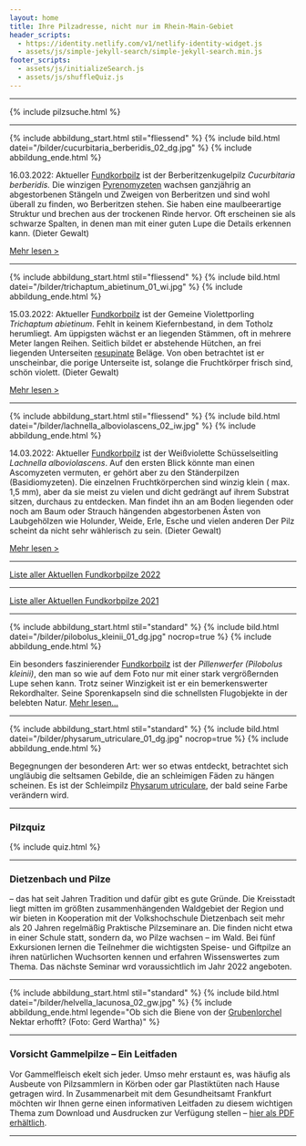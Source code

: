 ```yaml
---
layout: home
title: Ihre Pilzadresse, nicht nur im Rhein-Main-Gebiet
header_scripts:
  - https://identity.netlify.com/v1/netlify-identity-widget.js
  - assets/js/simple-jekyll-search/simple-jekyll-search.min.js
footer_scripts:
  - assets/js/initializeSearch.js
  - assets/js/shuffleQuiz.js
---
```

- - -

{% include pilzsuche.html %}

- - -

{% include abbildung_start.html stil="fliessend" %}
{% include bild.html datei="/bilder/cucurbitaria_berberidis_02_dg.jpg" %}
{% include abbildung_ende.html %}

16.03.2022: Aktueller [Fundkorbpilz](AA "Glossar") ist der Berberitzenkugelpilz *Cucurbitaria berberidis.* Die winzigen [Pyrenomyzeten](Pyrenomyzeten "Glossar") wachsen ganzjährig an abgestorbenen Stängeln und Zweigen von Berberitzen und sind wohl überall zu finden, wo Berberitzen stehen. Sie haben eine maulbeerartige Struktur und brechen aus der trockenen Rinde hervor. Oft erscheinen sie als schwarze Spalten, in denen man mit einer guten Lupe die Details erkennen kann. (Dieter Gewalt)

[Mehr lesen >](/pilze/cucurbitaria-berberidis-berberitzenkugelpilz)

<div style="clear:  both"></div>

- - -

{% include abbildung_start.html stil="fliessend" %}
{% include bild.html datei="/bilder/trichaptum_abietinum_01_wi.jpg" %}
{% include abbildung_ende.html %}

15.03.2022: Aktueller [Fundkorbpilz](AA "Glossar") ist der Gemeine Violettporling *Trichaptum abietinum*. Fehlt in keinem Kiefernbestand, in dem Totholz herumliegt. Am üppigsten wächst er an liegenden Stämmen, oft in mehrere Meter langen Reihen. Seitlich bildet er abstehende Hütchen, an frei liegenden Unterseiten [resupinate](resupinat "Glossar") Beläge. Von oben betrachtet ist er unscheinbar, die porige Unterseite ist, solange die Fruchtkörper frisch sind, schön violett.  (Dieter Gewalt)

[Mehr lesen >](/pilze/trichaptum-abietinum-violetter-lederporling-gemeiner-violettporling)

<div style="clear:  both"></div>

- - -

{% include abbildung_start.html stil="fliessend" %}
{% include bild.html datei="/bilder/lachnella_alboviolascens_02_iw.jpg" %}
{% include abbildung_ende.html %}

14.03.2022: Aktueller [Fundkorbpilz](AA "Glossar") ist der Weißviolette Schüsselseitling *Lachnella alboviolascens*. Auf den ersten Blick könnte man einen Ascomyzeten vermuten, er gehört aber zu den Ständerpilzen (Basidiomyzeten). Die einzelnen Fruchtkörperchen sind winzig klein ( max. 1,5 mm), aber da sie meist zu vielen und dicht gedrängt auf ihrem Substrat sitzen, durchaus zu entdecken. Man findet ihn an am Boden liegenden oder noch am Baum oder Strauch hängenden abgestorbenen Ästen von Laubgehölzen wie Holunder, Weide, Erle, Esche und vielen anderen Der Pilz scheint da nicht sehr wählerisch zu sein. (Dieter Gewalt)

[Mehr lesen >](/pilze/lachnella-alboviolascens-weißvioletter-schüsselseitling)

<div style="clear:  both"></div>

- - -

[Liste aller Aktuellen Fundkorbpilze 2022](/artikel/liste-aller-aktuellen-fundkorbpilze-2022.html)

- - -

[Liste aller Aktuellen Fundkorbpilze 2021](/artikel/liste-aller-aktuellen-fundkorbpilze-2021.html)

- - -

{% include abbildung_start.html stil="standard" %}
{% include bild.html datei="/bilder/pilobolus_kleinii_01_dg.jpg" nocrop=true %}
{% include abbildung_ende.html %}

Ein besonders faszinierender [Fundkorbpilz](AA "Glossar-") ist der *Pillenwerfer (Pilobolus kleinii)*, den man so wie auf dem Foto nur mit einer stark vergrößernden Lupe sehen kann. Trotz seiner Winzigkeit ist er ein bemerkenswerter Rekordhalter. Seine Sporenkapseln sind die schnellsten Flugobjekte in der belebten Natur. [Mehr lesen...](/pilze/pilobolus-kleinii-pillenwerfer)

- - -

{% include abbildung_start.html stil="standard" %}
{% include bild.html datei="/bilder/physarum_utriculare_01_dg.jpg" nocrop=true %}
{% include abbildung_ende.html %}

Begegnungen der besonderen Art: wer so etwas entdeckt, betrachtet sich ungläubig die seltsamen Gebilde, die an schleimigen Fäden zu hängen scheinen. Es ist der Schleimpilz [Physarum utriculare](/pilze/physarum-utriculare-fadenfruchtschleimpilz), der bald seine Farbe verändern wird.

- - -

### Pilzquiz

{% include quiz.html %}

- - -

### Dietzenbach und Pilze

– das hat seit Jahren Tradition und dafür gibt es gute Gründe. Die Kreisstadt liegt mitten im größten zusammenhängenden Waldgebiet der Region und wir bieten in Kooperation mit der Volkshochschule Dietzenbach seit mehr als 20 Jahren regelmäßig Praktische Pilzseminare an. Die finden nicht etwa in einer Schule statt, sondern da, wo Pilze wachsen – im Wald. Bei fünf Exkursionen lernen die Teilnehmer die wichtigsten Speise- und Giftpilze an ihren natürlichen Wuchsorten kennen und erfahren Wissenswertes zum Thema. Das nächste Seminar wrd voraussichtlich im Jahr 2022 angeboten.  

- - -

{% include abbildung_start.html stil="standard" %}
{% include bild.html datei="/bilder/helvella_lacunosa_02_gw.jpg" %}
{% include abbildung_ende.html legende="Ob sich die Biene von der <a href='/pilze/helvella-lacunosa-grubenlorchel'>Grubenlorchel</a> Nektar erhofft?  (Foto: Gerd Wartha)" %}

- - -

### Vorsicht Gammelpilze – Ein Leitfaden

Vor Gammelfleisch ekelt sich jeder. Umso mehr erstaunt es, was häufig als Ausbeute von Pilzsammlern in Körben oder gar Plastiktüten nach Hause getragen wird. In Zusammenarbeit mit dem Gesundheitsamt Frankfurt möchten wir Ihnen gerne einen informativen Leitfaden zu diesem wichtigen Thema zum Download und Ausdrucken zur Verfügung stellen – [hier als PDF erhältlich](/assets/docs/Fundkorb.de-Gammelpilze.pdf).

- - -